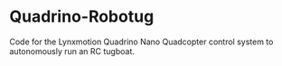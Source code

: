# Quadrino-Robotug
Code for the Lynxmotion Quadrino Nano Quadcopter control system to autonomously run an RC tugboat.
